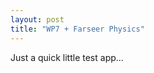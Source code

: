 ```yaml
---
layout: post
title: "WP7 + Farseer Physics"
---
```



<p>Just a quick little test app&#8230;</p>




  

<p>
<object width="640" height="385">
<param name="movie" value="http://www.youtube.com/v/Ym4vz9LCXfA&amp;hl=en_US&amp;fs=1&amp;"/>
<param name="allowFullScreen" value="true"/>
<param name="allowscriptaccess" value="always"/>
<embed src="http://www.youtube.com/v/Ym4vz9LCXfA&amp;hl=en_US&amp;fs=1&amp;" type="application/x-shockwave-flash" allowscriptaccess="always" allowfullscreen="true" width="640" height="385"></embed></object></p>




